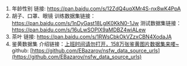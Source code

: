  1. 年龄性别
 链接: https://pan.baidu.com/s/12ZdQ4uqXMr4S-nx8wK4PpA
 2. 胡子、口罩、眼镜
训练数据集链接：https://pan.baidu.com/s/1nDyGast18LglK0KkN0-1Jw 
测试数据集链接：https://pan.baidu.com/s/16uLwSOPlX9aMDBZ4wiALew 
3. 茶叶
链接: https://pan.baidu.com/s/1RWsCbkOkVZzxCBN4XodaJA
4. 鉴黄数据集
介绍链接：[上班时间请勿打开，158万张鉴黄图片数据集来喽~](https://mp.weixin.qq.com/s/RFLqwaqursmxgZevhgmTLQ)
github: [https://github.com/EBazarov/nsfw_data_source_urls](https://github.com/EBazarov/nsfw_data_source_urls)

